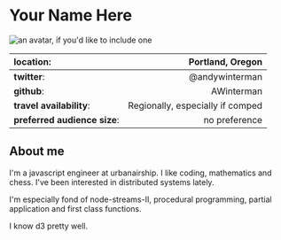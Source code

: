 # Your Name Here

![an avatar, if you'd like to include
one](https://1.gravatar.com/avatar/e0a902b9b106cfc9a991d2d05a5fe298?d=https%3A%2F%2Fidenticons.github.com%2F10f4f6189c45fdfe0e849e3e49a1176f.png&r=x&s=440)

| **location**: | Portland, Oregon |
|:--------------|---------------------:|
| **twitter**:  | @andywinterman   |
| **github**:   | AWinterman     |
| **travel availability**: | Regionally, especially if comped|
| **preferred audience size**: | no preference |

## About me

I'm a javascript engineer at urbanairship. I like coding, mathematics and
chess. I've been interested in distributed systems lately.

I'm especially fond of node-streams-II, procedural programming, partial
application and first class functions.

I know d3 pretty well.

